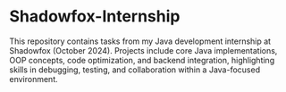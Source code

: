 # Shadowfox-Internship
This repository contains tasks from my Java development internship at Shadowfox (October 2024). Projects include core Java implementations, OOP concepts, code optimization, and backend integration, highlighting skills in debugging, testing, and collaboration within a Java-focused environment.
